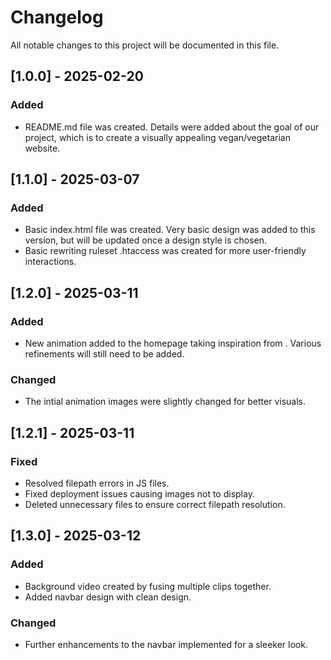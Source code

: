# Changelog

All notable changes to this project will be documented in this file.

## [1.0.0] - 2025-02-20

### Added

- README.md file was created. Details were added about the goal of our project, which is to create a visually appealing vegan/vegetarian website.

## [1.1.0] - 2025-03-07

### Added

- Basic index.html file was created. Very basic design was added to this version, but will be updated once a design style is chosen.
- Basic rewriting ruleset .htaccess was created for more user-friendly interactions.

## [1.2.0] - 2025-03-11

### Added

- New animation added to the homepage taking inspiration from <insert website here>. Various refinements will still need to be added.  

### Changed

- The intial animation images were slightly changed for better visuals.

## [1.2.1] - 2025-03-11

### Fixed

- Resolved filepath errors in JS files.
- Fixed deployment issues causing images not to display.
- Deleted unnecessary files to ensure correct filepath resolution.

## [1.3.0] - 2025-03-12

### Added

- Background video created by fusing multiple clips together.
- Added navbar design with clean design.

### Changed

- Further enhancements to the navbar implemented for a sleeker look.
